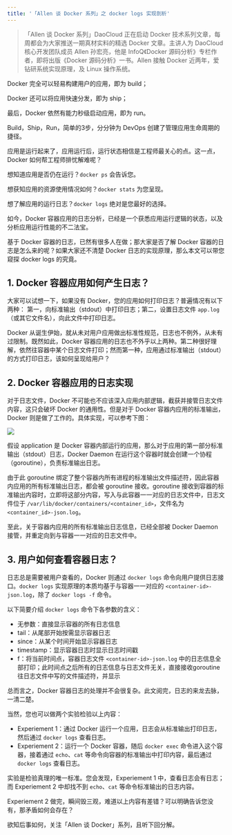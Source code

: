 ```yaml
---
title: '「Allen 谈 Docker 系列」之 docker logs 实现剖析'
---
```


>「Allen 谈 Docker 系列」DaoCloud 正在启动 Docker 技术系列文章，每周都会为大家推送一期真材实料的精选 Docker 文章。主讲人为 DaoCloud 核心开发团队成员 Allen 孙宏亮，他是 InfoQ《Docker 源码分析》专栏作者，即将出版《Docker 源码分析》一书。Allen 接触 Docker 近两年，爱钻研系统实现原理，及 Linux 操作系统。

Docker 完全可以轻易构建用户的应用，即为 build；

Docker 还可以将应用快速分发，即为 ship；

最后，Docker 依然有能力秒级启动应用，即为 run。

Build，Ship，Run，简单的3步，分分钟为 DevOps 创建了管理应用生命周期的捷径。

应用是运行起来了，应用运行后，运行状态相信是工程师最关心的点。这一点，Docker 如何帮工程师排忧解难呢？

想知道应用是否仍在运行？`docker ps` 会告诉您。

想获知应用的资源使用情况如何？`docker stats` 为您呈现。

想了解应用的运行日志？`docker logs` 绝对是您最好的选择。

如今，Docker 容器应用的日志分析，已经是一个获悉应用运行逻辑的状态，以及分析应用运行性能的不二法宝。

基于 Docker 容器的日志，已然有很多人在做；那大家是否了解 Docker 容器的日志是怎么来的呢？如果大家还不清楚 Docker 日志的实现原理，那么本文可以带您窥探 docker logs 的究竟。

## 1. Docker 容器应用如何产生日志？

大家可以试想一下，如果没有 Docker，您的应用如何打印日志？普遍情况有以下两种：
第一，向标准输出（stdout）中打印日志；第二，设置日志文件 `app.log`（或其它文件名），向此文件中打印日志。

Docker 从诞生伊始，就从未对用户应用做出标准性规范，日志也不例外，从未有过限制。既然如此，Docker 容器应用的日志也不外乎以上两种。第二种很好理解，依然往容器中某个日志文件打印；然而第一种，应用通过标准输出（stdout）的方式打印日志，该如何呈现给用户？

## 2. Docker 容器应用的日志实现

对于日志文件，Docker 不可能也不应该深入应用内部逻辑，截获并接管日志文件内容，这只会破坏 Docker 的通用性。但是对于 Docker 容器内应用的标准输出，Docker 则是做了工作的。具体实现，可以参考下图：

![](http://7xi8kv.com5.z0.glb.qiniucdn.com/docker%20logs.png)

假设 application 是 Docker 容器内部运行的应用，那么对于应用的第一部分标准输出（stdout）日志，Docker Daemon 在运行这个容器时就会创建一个协程（goroutine），负责标准输出日志。

由于此 goroutine 绑定了整个容器内所有进程的标准输出文件描述符，因此容器内应用的所有标准输出日志，都会被 goroutine 接收。goroutine 接收到容器的标准输出内容时，立即将这部分内容，写入与此容器一一对应的日志文件中，日志文件位于 `/var/lib/docker/containers/<container_id>`，文件名为 `<container_id>-json.log`。

至此，关于容器内应用的所有标准输出日志信息，已经全部被 Docker Daemon 接管，并重定向到与容器一一对应的日志文件中。

## 3. 用户如何查看容器日志？

日志总是需要被用户查看的，Docker 则通过 `docker logs` 命令向用户提供日志接口。`docker logs` 实现原理的本质均基于与容器一一对应的 `<container-id>-json.log`，除了 `docker logs -f` 命令。

以下简要介绍 `docker logs` 命令下各参数的含义：

* 无参数：直接显示容器的所有日志信息
* tail：从尾部开始按需显示容器日志
* since：从某个时间开始显示容器日志
* timestamp：显示容器日志时显示日志时间戳
* f：将当前时间点，容器日志文件 `<container-id>-json.log` 中的日志信息全部打印；此时间点之后所有的日志信息与日志文件无关，直接接收goroutine 往日志文件中写的文件描述符，并显示

总而言之，Docker 容器日志的处理并不会很复杂。此文阅完，日志的来龙去脉，一清二楚。

当然，您也可以做两个实验检验以上内容：

* Experiement 1：通过 Docker 运行一个应用，日志会从标准输出打印日志，然后通过 `docker logs` 查看日志。
* Experiement 2：运行一个 Docker 容器，随后 `docker exec` 命令进入这个容器，接着通过 `echo`、`cat` 等命令向容器的标准输出中打印内容，最后通过 `docker logs` 查看日志。


实验是检验真理的唯一标准。您会发现，Experiement 1 中，查看日志会有日志；而 Experiement 2 中却找不到 `echo`、`cat` 等命令标准输出的日志内容。

Experiement 2 做完，瞬间毁三观，难道以上内容有差错？可以明确告诉您没有，那矛盾如何会存在？

欲知后事如何，关注「Allen 谈 Docker」系列，且听下回分解。